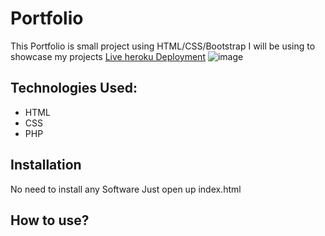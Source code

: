 # Portfolio
This   Portfolio is small project using HTML/CSS/Bootstrap I will be using  to showcase my projects
[Live heroku Deployment](https://portfolio-manik.herokuapp.com/)
![image]()
## Technologies Used:
* HTML
* CSS
* PHP
## Installation
No need to install any Software Just open up index.html
## How to use?
